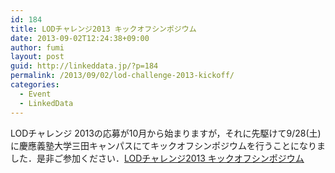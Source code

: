 ```yaml
---
id: 184
title: LODチャレンジ2013 キックオフシンポジウム
date: 2013-09-02T12:24:38+09:00
author: fumi
layout: post
guid: http://linkeddata.jp/?p=184
permalink: /2013/09/02/lod-challenge-2013-kickoff/
categories:
  - Event
  - LinkedData
---
```


LODチャレンジ 2013の応募が10月から始まりますが，それに先駆けて9/28(土)に慶應義塾大学三田キャンパスにてキックオフシンポジウムを行うことになりました．是非ご参加ください．[LODチャレンジ2013 キックオフシンポジウム](http://peatix.com/event/18888/)
